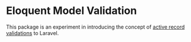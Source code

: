 # Eloquent Model Validation

This package is an experiment in introducing the concept of [active record validations](http://guides.rubyonrails.org/active_record_validations.html) to Laravel.
